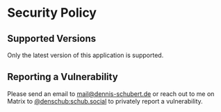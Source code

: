 # Security Policy

## Supported Versions

Only the latest version of this application is supported.

## Reporting a Vulnerability

Please send an email to [mail@dennis-schubert.de](mailto:mail@dennis-schubert.de) or reach out to me on Matrix to [@denschub:schub.social](https://matrix.to/#/@denschub:schub.social) to privately report a vulnerability.
